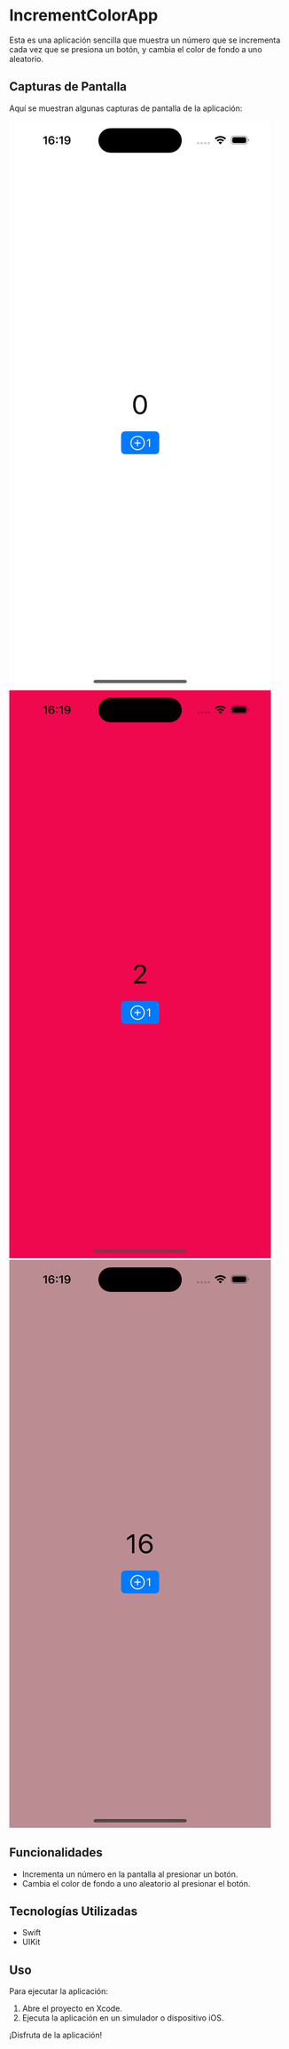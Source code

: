 # IncrementColorApp

Esta es una aplicación sencilla que muestra un número que se incrementa cada vez que se presiona un botón, y cambia el color de fondo a uno aleatorio.

## Capturas de Pantalla

Aquí se muestran algunas capturas de pantalla de la aplicación:

![Pantalla principal](https://github.com/DanielCazorro/IncrementColorApp/blob/main/Screenshots/Screenshot1.png)
![Pantalla principal 2](https://github.com/DanielCazorro/IncrementColorApp/blob/main/Screenshots/Screenshot2.png)
![Pantalla principal 3](https://github.com/DanielCazorro/IncrementColorApp/blob/main/Screenshots/Screenshot3.png)
## Funcionalidades

- Incrementa un número en la pantalla al presionar un botón.
- Cambia el color de fondo a uno aleatorio al presionar el botón.

## Tecnologías Utilizadas

- Swift
- UIKit

## Uso

Para ejecutar la aplicación:
1. Abre el proyecto en Xcode.
2. Ejecuta la aplicación en un simulador o dispositivo iOS.

¡Disfruta de la aplicación!